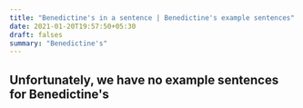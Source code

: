 ```yaml
---
title: "Benedictine's in a sentence | Benedictine's example sentences"
date: 2021-01-20T19:57:50+05:30
draft: falses
summary: "Benedictine's"
---
```

## Unfortunately, we have no example sentences for Benedictine's                 
